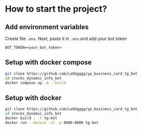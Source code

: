 # How to start the project?

## Add environment variables

Create file `.env`. Next, paste it in `.env` and add your bot token

```dotenv
BOT_TOKEN=<your_bot_token>
```

## Setup with docker compose

```bash
git clone https://github.com/LaGGgggg/yp_business_card_tg_bot
cd stocks_dynamic_info_bot
docker compose up -d --build
```

## Setup with docker

```bash
git clone https://github.com/LaGGgggg/yp_business_card_tg_bot
cd stocks_dynamic_info_bot
docker build . -t tg-bot
docker run --detach -it -p 8080:8080 tg-bot
```
